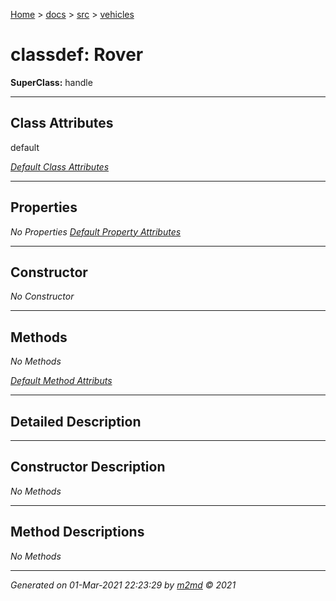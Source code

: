 [Home](../../index.md) > [docs](../../docs_index.md) > [src](../src_index.md) > [vehicles](vehicles_index.md)  


# classdef: Rover

**SuperClass:** handle



 ***

## Class Attributes

default

[*Default Class Attributes*](https://www.mathworks.com/help/matlab/matlab_oop/class-attributes.html)

 ***

## Properties

*No Properties*
[*Default Property Attributes*](https://www.mathworks.com/help/matlab/matlab_oop/property-attributes.html)

 ***

## Constructor

*No Constructor*

 ***

## Methods

*No Methods*

[*Default Method Attributs*](https://www.mathworks.com/help/matlab/matlab_oop/method-attributes.html)

 ***

## Detailed Description



 ***

## Constructor Description

*No Methods*

 ***

## Method Descriptions

*No Methods*


***

*Generated on 01-Mar-2021 22:23:29 by [m2md](https://github.com/crgnam-research/m2md) © 2021*